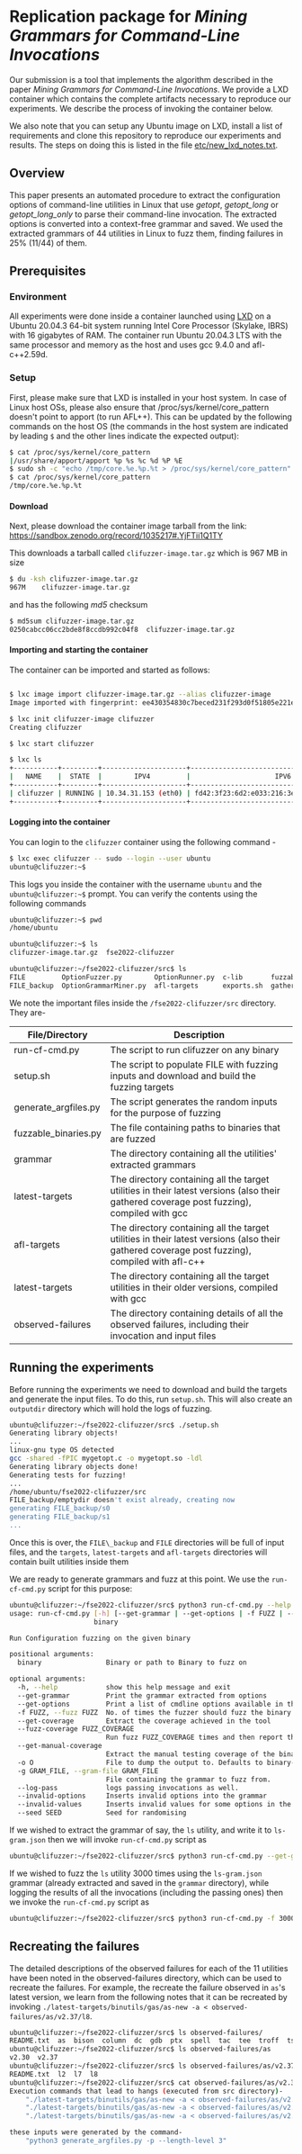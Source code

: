 # Replication package for _Mining Grammars for Command-Line Invocations_

Our submission is a tool that implements the algorithm described in the paper
_Mining Grammars for Command-Line Invocations_. We provide a LXD container which
contains the complete artifacts necessary to reproduce our experiments. We describe
the process of invoking the container below.

We also note that you can setup any Ubuntu image on LXD, install a list of
requirements and clone this repository to reproduce our experiments and results.
The steps on doing this is listed in the file [etc/new\_lxd\_notes.txt](https://github.com/clifuzzer/fse2022-clifuzzer/blob/main/etc/new_lxd_notes.txt).


## Overview

This paper presents an automated procedure to extract the configuration options
of command-line utilities in Linux that use _getopt_, _getopt\_long_  or 
_getopt\_long\_only_ to parse their command-line invocation.
The extracted options is converted into a context-free grammar and saved.
We used the extracted grammars of 44 utilities in Linux to fuzz them, finding
failures in 25% (11/44) of them.


## Prerequisites

### Environment
All experiments were done inside a container launched using [LXD](https://linuxcontainers.org/lxd/)
on a Ubuntu 20.04.3 64-bit system running Intel Core Processor (Skylake, IBRS)
with 16 gigabytes of RAM. The container run Ubuntu 20.04.3 LTS with the same 
processor and memory as the host and uses gcc 9.4.0 and afl-c++2.59d.

### Setup
First, please make sure that LXD is installed in your host system.
In case of Linux host OSs, please also ensure that /proc/sys/kernel/core\_pattern
doesn't point to apport (to run AFL++). This can be updated by the following 
commands on the host OS (the commands in the host system are indicated by
leading `$` and the other lines indicate the expected output):

```bash
$ cat /proc/sys/kernel/core_pattern
|/usr/share/apport/apport %p %s %c %d %P %E
$ sudo sh -c "echo /tmp/core.%e.%p.%t > /proc/sys/kernel/core_pattern"
$ cat /proc/sys/kernel/core_pattern
/tmp/core.%e.%p.%t
```

#### Download
Next, please download the container image tarball from the link:
https://sandbox.zenodo.org/record/1035217#.YjFTii1Q1TY

This downloads a tarball called `clifuzzer-image.tar.gz` which is 967 MB in size

```bash
$ du -ksh clifuzzer-image.tar.gz
967M    clifuzzer-image.tar.gz
```

and has the following _md5_ checksum

```bash
$ md5sum clifuzzer-image.tar.gz
0250cabcc06cc2bde8f8ccdb992c04f8  clifuzzer-image.tar.gz
```

#### Importing and starting the container

The container can be imported and started as follows:

```bash

$ lxc image import clifuzzer-image.tar.gz --alias clifuzzer-image
Image imported with fingerprint: ee430354830c7beced231f293d0f51805e221eb7c498453adca30b7ddc1fefe9

$ lxc init clifuzzer-image clifuzzer
Creating clifuzzer

$ lxc start clifuzzer

$ lxc ls
+-----------+---------+---------------------+----------------------------------------------+-----------+-----------+
|   NAME    |  STATE  |        IPV4         |                     IPV6                     |   TYPE    | SNAPSHOTS |
+-----------+---------+---------------------+----------------------------------------------+-----------+-----------+
| clifuzzer | RUNNING | 10.34.31.153 (eth0) | fd42:3f23:6d2:e033:216:3eff:fe1c:a741 (eth0) | CONTAINER | 0         |
+-----------+---------+---------------------+----------------------------------------------+-----------+-----------+
```

#### Logging into the container

You can login to the `clifuzzer` container using the following command -

```bash
$ lxc exec clifuzzer -- sudo --login --user ubuntu
ubuntu@clifuzzer:~$
```
This logs you inside the container with the username `ubuntu` and the `ubuntu@clifuzzer:~$`
prompt.
You can verify the contents using the following commands

```bash
ubuntu@clifuzzer:~$ pwd
/home/ubuntu

ubuntu@clifuzzer:~$ ls
clifuzzer-image.tar.gz  fse2022-clifuzzer

ubuntu@clifuzzer:~/fse2022-clifuzzer/src$ ls
FILE         OptionFuzzer.py        OptionRunner.py  c-lib       fuzzable_binaries.py  generate_argfiles.py  latest-targets     run-cf-cmd.py  setup.sh  tests
FILE_backup  OptionGrammarMiner.py  afl-targets      exports.sh  gather-coverage.py    grammar               observed-failures  run-cf.py      targets   utils.py
```

We note the important files inside the `/fse2022-clifuzzer/src` directory. They are-

| File/Directory               | Description                                                                 |
|------------------------------|-----------------------------------------------------------------------------|
| run-cf-cmd.py                | The script to run clifuzzer on any binary                                   |
| setup.sh                     | The script to populate FILE with fuzzing inputs and download and build the fuzzing targets|
| generate\_argfiles.py        | The script generates the random inputs for the purpose of fuzzing |
| fuzzable\_binaries.py        | The file containing paths to binaries that are fuzzed |
| grammar                      | The directory containing all the utilities' extracted grammars |
| latest-targets               | The directory containing all the target utilities in their latest versions (also their gathered coverage post fuzzing), compiled with gcc |
| afl-targets                  | The directory containing all the target utilities in their latest versions (also their gathered coverage post fuzzing), compiled with afl-c++|
| latest-targets               | The directory containing all the target utilities in their older versions, compiled with gcc|
| observed-failures            | The directory containing details of all the observed failures, including their invocation and input files |

## Running the experiments

Before running the experiments we need to download and build the targets and generate the input files.
To do this, run `setup.sh`. This will also create an `outputdir` directory which
will hold the logs of fuzzing.

```bash
ubuntu@clifuzzer:~/fse2022-clifuzzer/src$ ./setup.sh
Generating library objects!
...
linux-gnu type OS detected
gcc -shared -fPIC mygetopt.c -o mygetopt.so -ldl
Generating library objects done!
Generating tests for fuzzing!
...
/home/ubuntu/fse2022-clifuzzer/src
FILE_backup/emptydir doesn't exist already, creating now
generating FILE_backup/s0
generating FILE_backup/s1
...
```
Once this is over, the `FILE\_backup` and `FILE` directories will be full of input files,
and the `targets`, `latest-targets` and `afl-targets` directories 
will contain built utilities inside them

We are ready to generate grammars and fuzz at this point. We use the `run-cf-cmd.py` script
for this purpose:

```bash
ubuntu@clifuzzer:~/fse2022-clifuzzer/src$ python3 run-cf-cmd.py --help
usage: run-cf-cmd.py [-h] [--get-grammar | --get-options | -f FUZZ | --get-coverage | --fuzz-coverage FUZZ_COVERAGE | --get-manual-coverage] [-o O] [-g GRAM_FILE] [--log-pass] [--invalid-options] [--invalid-values] [--seed SEED]
                     binary

Run Configuration fuzzing on the given binary

positional arguments:
  binary                Binary or path to Binary to fuzz on

optional arguments:
  -h, --help            show this help message and exit
  --get-grammar         Print the grammar extracted from options
  --get-options         Print a list of cmdline options available in the binary
  -f FUZZ, --fuzz FUZZ  No. of times the fuzzer should fuzz the binary and note unexpected behaviour including crashes and interesting return codes
  --get-coverage        Extract the coverage achieved in the tool
  --fuzz-coverage FUZZ_COVERAGE
                        Run fuzz FUZZ_COVERAGE times and then report the extracted coverage. Equivalent to running -f FUZZ_COVERAGE first and then running --get-coverage on a binary
  --get-manual-coverage
                        Extract the manual testing coverage of the binary
  -o O                  File to dump the output to. Defaults to binary-name.out
  -g GRAM_FILE, --gram-file GRAM_FILE
                        File containing the grammar to fuzz from.
  --log-pass            logs passing invocations as well.
  --invalid-options     Inserts invalid options into the grammar
  --invalid-values      Inserts invalid values for some options in the grammar
  --seed SEED           Seed for randomising
```

If we wished to extract the grammar of say, the `ls` utility, and write it to `ls-gram.json`
then we will invoke `run-cf-cmd.py` script as

```bash
ubuntu@clifuzzer:~/fse2022-clifuzzer/src$ python3 run-cf-cmd.py --get-grammar -o ls-gram.json ./latest-targets/coreutils/src/ls
```

If we wished to fuzz the `ls` utility 3000 times using the `ls-gram.json` grammar (already extracted
and saved in the `grammar` directory), while logging the results of all the invocations (including the passing ones)
then we invoke the `run-cf-cmd.py` script as

```bash
ubuntu@clifuzzer:~/fse2022-clifuzzer/src$ python3 run-cf-cmd.py -f 3000 -g grammar/ls-gram.json -o outputdir/ls.out --log-pass ./latest-targets/coreutils/src/ls
```

## Recreating the failures

The detailed descriptions of the observed failures for each of the 11 utilities
have been noted in the observed-failures directory, which can be used to recreate
the failures. For example, the recreate the failure observed in `as`'s latest version,
we learn from the following notes that it can be recreated by invoking `./latest-targets/binutils/gas/as-new -a < observed-failures/as/v2.37/l8`.

```bash
ubuntu@clifuzzer:~/fse2022-clifuzzer/src$ ls observed-failures/
README.txt  as  bison  column  dc  gdb  ptx  spell  tac  tee  troff  tsort
ubuntu@clifuzzer:~/fse2022-clifuzzer/src$ ls observed-failures/as
v2.30  v2.37
ubuntu@clifuzzer:~/fse2022-clifuzzer/src$ ls observed-failures/as/v2.37
README.txt  l2  l7  l8
ubuntu@clifuzzer:~/fse2022-clifuzzer/src$ cat observed-failures/as/v2.37/README.txt
Execution commands that lead to hangs (executed from src directory)-
    "./latest-targets/binutils/gas/as-new -a < observed-failures/as/v2.37/l8"
    "./latest-targets/binutils/gas/as-new -a < observed-failures/as/v2.37/l7"
    "./latest-targets/binutils/gas/as-new -a < observed-failures/as/v2.37/l2"

these inputs were generated by the command-
    "python3 generate_argfiles.py -p --length-level 3"
```
